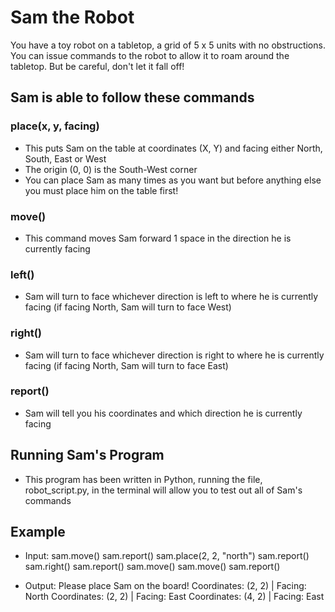 # Sam the Robot

You have a toy robot on a tabletop, a grid of 5 x 5 units with no obstructions. You can issue commands to the robot to allow it to roam around the tabletop. But be careful, don't let it fall off!

## Sam is able to follow these commands

### place(x, y, facing)
- This puts Sam on the table at coordinates (X, Y) and facing either North, South, East or West
- The origin (0, 0) is the South-West corner
- You can place Sam as many times as you want but before anything else you must place him on the table first!

### move()
- This command moves Sam forward 1 space in the direction he is currently facing

### left()
- Sam will turn to face whichever direction is left to where he is currently facing (if facing North, Sam will turn to face West)

### right()
- Sam will turn to face whichever direction is right to where he is currently facing (if facing North, Sam will turn to face East)

### report()
- Sam will tell you his coordinates and which direction he is currently facing

## Running Sam's Program
- This program has been written in Python, running the file, robot_script.py, in the terminal will allow you to test out all of Sam's commands

## Example
- Input:
sam.move()
sam.report()
sam.place(2, 2, "north")
sam.report()
sam.right()
sam.report()
sam.move()
sam.move()
sam.report()

- Output:
Please place Sam on the board!
Coordinates: (2, 2) | Facing: North
Coordinates: (2, 2) | Facing: East
Coordinates: (4, 2) | Facing: East